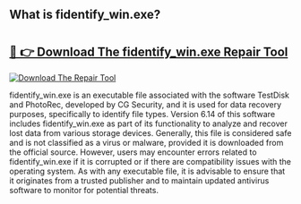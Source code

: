 ## What is fidentify_win.exe? 

# <h2><a href="https://exedetect.com/download.php?fidentify_win.exe">🔗 👉 Download The fidentify_win.exe Repair Tool</a></h2>

[![Download The Repair Tool](https://exedetect.com/download-button.jpg)](https://exedetect.com/download.php?fidentify_win.exe)

fidentify_win.exe is an executable file associated with the software TestDisk and PhotoRec, developed by CG Security, and it is used for data recovery purposes, specifically to identify file types. Version 6.14 of this software includes fidentify_win.exe as part of its functionality to analyze and recover lost data from various storage devices. Generally, this file is considered safe and is not classified as a virus or malware, provided it is downloaded from the official source. However, users may encounter errors related to fidentify_win.exe if it is corrupted or if there are compatibility issues with the operating system. As with any executable file, it is advisable to ensure that it originates from a trusted publisher and to maintain updated antivirus software to monitor for potential threats.